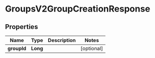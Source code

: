 
# GroupsV2GroupCreationResponse

## Properties
Name | Type | Description | Notes
------------ | ------------- | ------------- | -------------
**groupId** | **Long** |  |  [optional]



